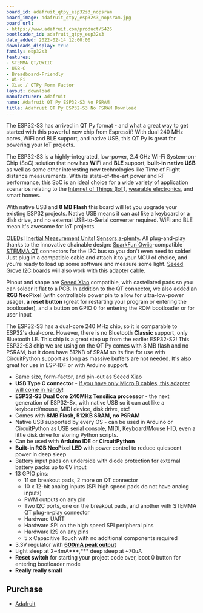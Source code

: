 ```yaml
---
board_id: adafruit_qtpy_esp32s3_nopsram
board_image: adafruit_qtpy_esp32s3_nopsram.jpg
board_url:
- https://www.adafruit.com/product/5426
bootloader_id: adafruit_qtpy_esp32s3
date_added: 2022-02-14 12:00:00
downloads_display: true
family: esp32s3
features:
- STEMMA QT/QWIIC
- USB-C
- Breadboard-Friendly
- Wi-Fi
- Xiao / QTPy Form Factor
layout: download
manufacturer: Adafruit
name: Adafruit QT Py ESP32-S3 No PSRAM
title: Adafruit QT Py ESP32-S3 No PSRAM Download
---
```


The ESP32-S3 has arrived in QT Py format - and what a great way to get started with this powerful new chip from Espressif! With dual 240 MHz cores, WiFi and BLE support, and native USB, this QT Py is great for powering your IoT projects.

The ESP32-S3 is a highly-integrated, low-power, 2.4 GHz Wi-Fi System-on-Chip (SoC) solution that now has **WiFi** and **BLE** support, **built-in native USB** as well as some other interesting new technologies like Time of Flight distance measurements. With its state-of-the-art power and RF performance, this SoC is an ideal choice for a wide variety of application scenarios relating to the [Internet of Things (IoT)](https://www.adafruit.com/category/342), [wearable electronics](https://www.adafruit.com/category/65), and smart homes.

With native USB and **8 MB Flash** this board will let you upgrade your existing ESP32 projects. Native USB means it can act like a keyboard or a disk drive, and no external USB-to-Serial converter required. WiFi and BLE mean it's awesome for IoT projects.

[OLEDs](https://www.adafruit.com/?q=qt+oled&main_page=category&cPath=1005&sort=BestMatch)! [Inertial Measurement Units](https://www.adafruit.com/?q=qt+imu&main_page=category&cPath=1005&sort=BestMatch)! [Sensors a-plenty](https://www.adafruit.com/?q=qt+sensor&main_page=category&cPath=1005&sort=BestMatch). All plug-and-play thanks to the innovative chainable design: [SparkFun Qwiic](https://www.sparkfun.com/qwiic)-compatible [STEMMA QT](https://learn.adafruit.com/introducing-adafruit-stemma-qt) connectors for the I2C bus so you don't even need to solder! Just plug in a compatible cable and attach it to your MCU of choice, and you’re ready to load up some software and measure some light. [Seeed Grove I2C boards](https://www.adafruit.com/product/4528) will also work with this adapter cable.

Pinout and shape are [Seeed Xiao](https://wiki.seeedstudio.com/Seeeduino-XIAO/) compatible, with castellated pads so you can solder it flat to a PCB. In addition to the QT connector, we also added an **RGB NeoPixel** (with controllable power pin to allow for ultra-low-power usage), **a reset button** (great for restarting your program or entering the bootloader), and a button on GPIO 0 for entering the ROM bootloader or for user input

The ESP32-S3 has a dual-core 240 MHz chip, so it is comparable to ESP32's dual-core. However, there is no Bluetooth **Classic** support, only Bluetooth LE. This chip is a great step up from the earlier ESP32-S2! This ESP32-S3 chip we are using on the QT Py comes with 8 MB flash and no PSRAM, but it does have 512KB of SRAM so its fine for use with CircuitPython support as long as massive buffers are not needed. It's also great for use in ESP-IDF or with Arduino support.

- Same size, form-factor, and pin-out as Seeed Xiao
- **USB Type C connector** - [If you have only Micro B cables, this adapter will come in handy](https://www.adafruit.com/product/4299)!
- **ESP32-S3 Dual Core 240MHz Tensilica processor** - the next generation of ESP32-Sx, with native USB so it can act like a keyboard/mouse, MIDI device, disk drive, etc!
- Comes with **8MB Flash, 512KB SRAM, no PSRAM**
- Native USB supported by every OS - can be used in Arduino or CircuitPython as USB serial console, MIDI, Keyboard/Mouse HID, even a little disk drive for storing Python scripts.
- Can be used with **Arduino IDE** or **CircuitPython**
- **Built-in RGB NeoPixel LED** with power control to reduce quiescent power in deep sleep
- Battery input pads on underside with diode protection for external battery packs up to 6V input
- 13 GPIO pins:
  - 11 on breakout pads, 2 more on QT connector
  - 10 x 12-bit analog inputs (SPI high speed pads do not have analog inputs)
  - PWM outputs on any pin
  - Two I2C ports, one on the breakout pads, and another with STEMMA QT plug-n-play connector
  - Hardware UART
  - Hardware SPI on the high speed SPI peripheral pins
  - Hardware I2S on any pins
  - 5 x Capacitive Touch with no additional components required
- 3.3V regulator with [**600mA peak output**](https://www.diodes.com/assets/Datasheets/AP2112.pdf)
- Light sleep at 2~4mA***,\*** deep sleep at ~70uA
- **Reset switch** for starting your project code over, boot 0 button for entering bootloader mode
- **Really really small**

## Purchase

* [Adafruit](https://www.adafruit.com/product/5426)
